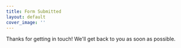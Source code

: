 ```yaml
---
title: Form Submitted
layout: default
cover_image: ''
---
```

<div class="cover" style="background-image: url('{{ page.cover_image }}');>
  <div class="u-big-text u-center-block u-center-block--medium u-center-block--outline" markdown="1">

  Thanks for getting in touch! We'll get back to you as soon as possible.

  </div>
</div>
